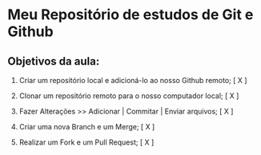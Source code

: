 # Meu Repositório de estudos de Git e Github

## Objetivos da aula:

1. Criar um repositório local e adicioná-lo ao nosso Github remoto; [ X ]

2. Clonar um repositório remoto para o nosso computador local; [ X ]

3. Fazer Alterações >> Adicionar | Commitar | Enviar arquivos; [ X ]

4. Criar uma nova Branch e um Merge; [ X ]

5. Realizar um Fork e um Pull Request; [ X ]
